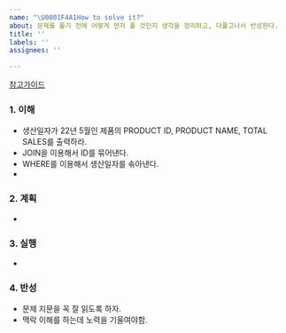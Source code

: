 ```yaml
---
name: "\U0001F4A1How to solve it?"
about: 문제를 풀기 전에 어떻게 먼저 풀 것인지 생각을 정리하고, 다풀고나서 반성한다.
title: ''
labels: ''
assignees: ''

---
```


[참고가이드](https://megaptera.notion.site/6-5f9b4105eb0748fd8f8baa631d92d6ea)

### 1. 이해
- 생산일자가 22년 5월인 제품의 PRODUCT ID, PRODUCT NAME, TOTAL SALES를 출력하라.
- JOIN을 이용해서 ID를 묶어낸다.
- WHERE를 이용해서 생산일자를 솎아낸다.
- 

### 2. 계획
- 

### 3. 실행
- 

### 4. 반성
- 문제 지문을 꼭 잘 읽도록 하자.
- 맥락 이해를 하는데 노력을 기울여야함.
